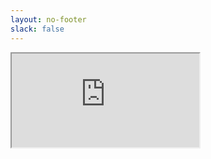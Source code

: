 ```yaml
---
layout: no-footer
slack: false
---
```


<div class="iframe-parent m-0 p-0">
  <!-- set the --vh property to set the height of the iframe correctly on desktop and mobile screen
       also scrolls to top on viewport resize
  -->
  <script>
    var lastVH = -1;
    const w = window.visualViewport || window;
    document.documentElement.style.setProperty('--vh', `${(w.height || w.innerHeight).toFixed(2) * 0.01}px`);
    // console.debug('set css variable --vh =', document.documentElement.style.getPropertyValue('--vh'));
    w.addEventListener('resize', debounce(() => {
      const _vh = ((w.height || w.innerHeight) * 0.01).toFixed(2);
      if (lastVH === _vh) { return; }
      lastVH = _vh;
      document.documentElement.style.setProperty('--vh', `${_vh}px`);
      window.scrollTo({top:0, left:0,behavior: 'instant'});
      // console.debug('set css variable --vh =', _vh);
    }), timeout = 100);
    function debounce(func, timeout = 300) {
      let timer;
      return (...args) => {
        clearTimeout(timer);
        timer = setTimeout(() => { func.apply(this, args); }, timeout);
      };
    }
  </script>
  <iframe src="https://sophia.restheart.com" scrolling="yes"></iframe>
</div>
